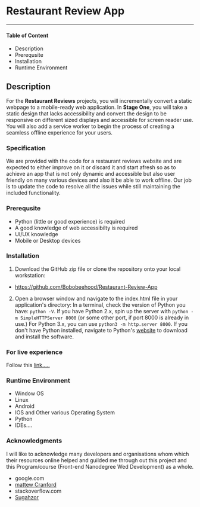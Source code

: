 # Restaurant Review App
---
#### Table of Content
* Description
* Prerequsite
* Installation
* Runtime Environment

## Description

For the **Restaurant Reviews** projects, you will incrementally convert a static webpage to a mobile-ready web application. In **Stage One**, you will take a static design that lacks accessibility and convert the design to be responsive on different sized displays and accessible for screen reader use. You will also add a service worker to begin the process of creating a seamless offline experience for your users.

### Specification

We are provided with the code for a restaurant reviews website and are expected to either improve on it or discard it and start afresh so as to achieve an app that is not only dynamic and accessible but also user friendly on many various devices and also it be able to work offline. Our job is to update the code to resolve all the issues while still maintaining the included functionality. 

### Prerequsite
* Python (little or good experience) is required
* A good knowledge of web accessibilty is required
* UI/UX knowledge
* Mobile or Desktop devices

### Installation

1. Download the GitHub zip file or clone the repository onto your local workstation:
*  https://github.com/Bobobeehood/Restaurant-Review-App

2. Open a browser window and navigate to the index.html file in your application's directory:
In a terminal, check the version of Python you have: `python -V`. If you have Python 2.x, spin up the server with `python -m SimpleHTTPServer 8000` (or some other port, if port 8000 is already in use.) For Python 3.x, you can use `python3 -m http.server 8000`. If you don't have Python installed, navigate to Python's [website](https://www.python.org/) to download and install the software.

### For live experience
Follow this [link.....](https://bobobeehood.github.io/Restaurant-Review-App)

### Runtime Environment
* Window OS
* Linux
* Android
* IOS and Other various Operating System
* Python
* IDEs....

### Acknowledgments
I will like to acknowledge many developers and organisations whom which their resources online helped and guilded me through out this project and this Program/course (Front-end Nanodegree Wed Development) as a whole. 

* google.com
* [mattew Cranford](https://matthewcranford.com/restaurant-reviews-app-walkthrough)
* stackoverflow.com
* [Sugahzor](https://github.com/Sugahzor/udacity-restaurants-stage1)
